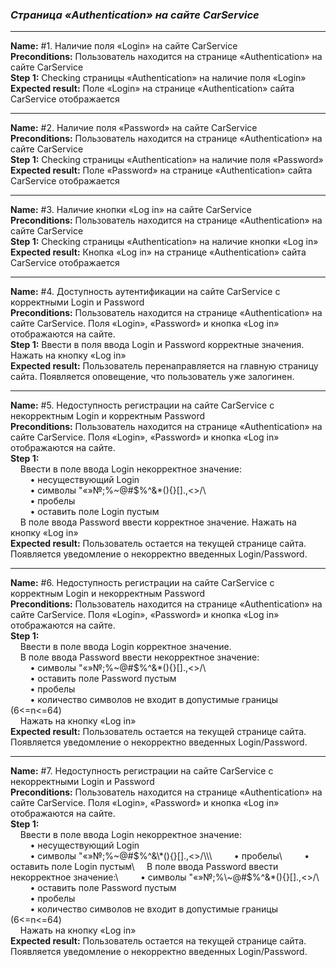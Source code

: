 ### *Страница «Authentication» на сайте CarService*

---

**Name:** #1. Наличие поля «Login» на сайте CarService\
**Preconditions:** Пользователь находится на странице «Authentication» на сайте CarService\
**Step 1:** Checking страницы «Authentication» на наличие поля «Login»\
**Expected result:** Поле «Login» на странице «Authentication» сайта CarService отображается

---

**Name:** #2. Наличие поля «Password» на сайте CarService\
**Preconditions:** Пользователь находится на странице «Authentication» на сайте CarService\
**Step 1:** Checking страницы «Authentication» на наличие поля «Password»\
**Expected result:** Поле «Password» на странице «Authentication» сайта CarService отображается

---

**Name:** #3. Наличие кнопки «Log in» на сайте CarService\
**Preconditions:** Пользователь находится на странице «Authentication» на сайте CarService\
**Step 1:** Checking страницы «Authentication» на наличие кнопки «Log in»\
**Expected result:** Кнопка «Log in»  на странице «Authentication» сайта CarService отображается

---

**Name:** #4. Доступность аутентификации на сайте CarService с корректными Login и Password\
**Preconditions:** Пользователь находится на странице «Authentication» на сайте CarService. Поля «Login», «Password» и кнопка «Log in» отображаются на сайте.\
**Step 1:** Ввести в поля ввода Login и Password корректные значения. Нажать на кнопку «Log in»\
**Expected result:** Пользователь перенаправляется на главную страницу сайта. Появляется оповещение, что пользователь уже залогинен.

---

**Name:** #5. Недоступность регистрации на сайте CarService с некорректным Login и корректным Password\
**Preconditions:** Пользователь находится на странице «Authentication» на сайте CarService. Поля «Login», «Password» и кнопка «Log in» отображаются на сайте.\
**Step 1:**\
    Ввести в поле ввода Login некорректное значение:\
        • несуществующий Login\
        • символы "«»№;%\~@#$%^&\*(){}[].,<>/\\\
        • пробелы\
        • оставить поле Login пустым\
    В поле ввода Password ввести корректное значение. Нажать на кнопку «Log in»\
**Expected result:** Пользователь остается на текущей странице сайта. Появляется уведомление о некорректно введенных Login/Password.

---

**Name:** #6. Недоступность регистрации на сайте CarService с корректным Login и некорректным Password\
**Preconditions:** Пользователь находится на странице «Authentication» на сайте CarService. Поля «Login», «Password» и кнопка «Log in» отображаются на сайте.\
**Step 1:**\
    Ввести в поле ввода Login корректное значение.\
    В поле ввода Password ввести некорректное значение:\
        • символы "«»№;%\~@#$%^&\*(){}[].,<>/\\\
        • оставить поле Password пустым\
        • пробелы\
        • количество символов не входит в допустимые границы (6<=n<=64)\
    Нажать на кнопку «Log in»\
**Expected result:** Пользователь остается на текущей странице сайта. Появляется уведомление о некорректно введенных Login/Password.

---

**Name:** #7. Недоступность регистрации на сайте CarService с некорректными Login и Password\
**Preconditions:** Пользователь находится на странице «Authentication» на сайте CarService.  Поля «Login», «Password» и кнопка «Log in» отображаются на сайте.\
**Step 1:**\
    Ввести в поле ввода Login некорректное значение:\
        • несуществующий Login\
        • символы "«»№;%\~@#$%^&\*(){}[].,<>/\\\
        • пробелы\
        • оставить поле Login пустым\
    В поле ввода Password ввести некорректное значение:\
        • символы "«»№;%\~@#$%^&\*(){}[].,<>/\\\
        • оставить поле Password пустым\
        • пробелы\
        • количество символов не входит в допустимые границы (6<=n<=64)\
    Нажать на кнопку «Log in»\
**Expected result:** Пользователь остается на текущей странице сайта. Появляется уведомление о некорректно введенных Login/Password.
